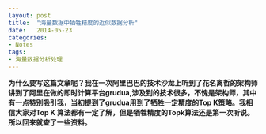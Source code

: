```yaml
---
layout: post
title:  "海量数据中牺牲精度的近似数据分析"
date:   2014-05-23 
categories: 
- Notes 
tags:
- 海量数据分析处理
---
```

**为什么要写这篇文章呢？我在一次阿里巴巴的技术沙龙上听到了花名离哲的架构师讲到了阿里在做的即时计算平台grudua,涉及到的技术很多，不愧是架构师，其中有一点特别吸引我，当初提到了grudua用到了牺牲一定精度的Top K策略。我相信大家对Top K 算法都有一定了解，但是牺牲精度的Topk算法还是第一次听说。所以回来就查了一些资料。**


